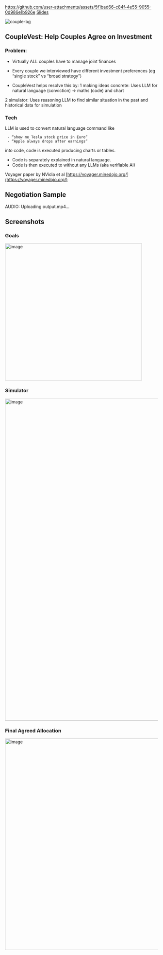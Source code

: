 
https://github.com/user-attachments/assets/5f1bad66-c84f-4e55-9055-0d986e1b926e
[Slides](https://docs.google.com/presentation/d/1FqsUKDC_I9WGmk3FYcngcpW-bZZqL0hpEo-0RNdobKA/edit#slide=id.p)

![couple-bg](https://github.com/user-attachments/assets/112a45c0-6429-4621-9946-5374c13eb0d2)

## CoupleVest: Help Couples Agree on Investment

### Problem:

- Virtually ALL couples have to manage joint finances

- Every couple we interviewed have different investment preferences
(eg “single stock” vs “broad strategy”)

- CoupleVest helps resolve this by:
1 making ideas concrete:
    Uses LLM for natural language (conviction) -> maths (code) and chart

2 simulator:
    Uses reasoning LLM to find similar situation in the past and historical data for simulation

### Tech

LLM is used to convert natural language command like

     - “show me Tesla stock price in Euro”
     - “Apple always drops after earnings”

into code, code is executed producing charts or tables.

- Code is separately explained in natural language.
- Code is then executed to without any LLMs (aka verifiable AI)

Voyager paper by NVidia et al [https://voyager.minedojo.org/](https://voyager.minedojo.org/)

## Negotiation Sample

AUDIO: Uploading output.mp4…

## Screenshots

### Goals

<img width="451" alt="image" src="https://github.com/user-attachments/assets/62667507-83e3-4ef8-b8ea-ba9eb77a8438" />

### Simulator

<img width="1060" alt="image" src="https://github.com/user-attachments/assets/25432da5-f415-4bf2-af26-f9a2a8931326" />

### Final Agreed Allocation

<img width="696" alt="image" src="https://github.com/user-attachments/assets/2c57145b-7509-4656-a1e8-4110f0dddd2e" />
